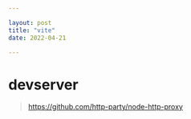 ```yaml
---

layout: post
title: "vite"
date: 2022-04-21

---
```


# devserver

> <https://github.com/http-party/node-http-proxy>